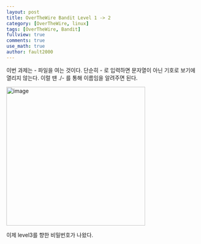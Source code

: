 ```yaml
---
layout: post
title: OverTheWire Bandit Level 1 -> 2
category: [OverTheWire, linux]
tags: [OverTheWire, Bandit]
fullview: true
comments: true
use_math: true
author: fault2000
---
```


이번 과제는 - 파일을 여는 것이다. 단순히 - 로 입력하면 문자열이 아닌 기호로 보기에 열리지 않는다. 이럴 땐 ./- 를 통해 이름임을 알려주면 된다.  

<img width="362" alt="image" src="https://user-images.githubusercontent.com/73513005/190477771-a9e4dcfa-03ef-4ae9-b1ca-4de6d33a596c.png">  

이제 level3를 향한 비밀번호가 나왔다.